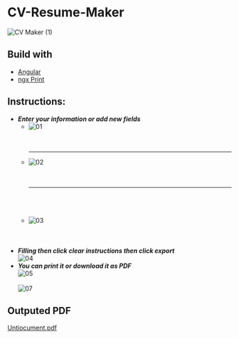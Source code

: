 # CV-Resume-Maker

![CV Maker (1)](https://user-images.githubusercontent.com/76037906/135002263-fe45753f-8e03-4e81-8dc4-8267f342c42c.jpg)

<h2>Build with</h2>
<ul>
    <li><a href="https://angular.io/">Angular</a></li>
    <li><a href="https://www.npmjs.com/package/ngx-print">ngx Print</a></li>
</ul>
<h2>Instructions:</h2>
<ul>
  <li>
    <strong><em>  Enter your information or add new fields</strong></em>
    <br>
    <ul>
      <li>
        <img src="https://i.ibb.co/4fZLvBp/01.jpg" alt="01" border="0">
      </li>
  <br>
    <br>
    <hr>
      <li>
    <img src="https://i.ibb.co/FxvKZbt/02.jpg" alt="02" border="0">
      </li>
<br>
    <br>
        <hr>
      <br><br><br>
      <li>
         <img src="https://i.ibb.co/JsP0DDD/03.jpg" alt="03" border="0">
      </li>
    </ul>
  </li>
  <br><br><br>
   <li>
    <strong><em>Filling then click clear instructions then click export</strong></em>
    <br>
 <img src="https://i.ibb.co/Zhdy5gn/04.jpg" alt="04" border="0">
  <br>
  </li>
     <li>
    <strong><em>You can print it or download it as PDF</strong></em>
    <br>
 <img src="https://i.ibb.co/3S9VVTY/05.jpg" alt="05" border="0">
<br><br>
       <img src="https://i.ibb.co/BGSs9z1/07.jpg" alt="07" border="0">
  <br>
  </li>
 </ul>
 
 <h2>Outputed PDF</h2>
 
 [Untiocument.pdf](https://github.com/AhmedLotfy02/CV-Resume-Maker/files/7240054/Untiocument.pdf)


 
